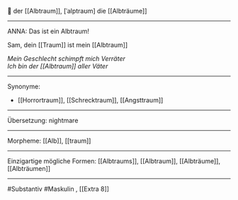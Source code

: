 🔵 der [[Albtraum]], [ˈalptraʊm]
die [[Albträume]]

---

ANNA: Das ist ein Albtraum!

Sam, dein [[Traum]] ist mein [[Albtraum]]

_Mein Geschlecht schimpft mich Verräter_  
_Ich bin der [[Albtraum]] aller Väter_

---

Synonyme:

- [[Horrortraum]], [[Schrecktraum]], [[Angsttraum]]

---

Übersetzung: nightmare

---

Morpheme:
[[Alb]], [[traum]]

---

Einzigartige mögliche Formen: [[Albtraums]], [[Albtraum]], [[Albträume]], [[Albträumen]]

---

#Substantiv #Maskulin
, [[Extra 8]]
